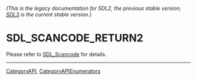 ###### (This is the legacy documentation for SDL2, the previous stable version; [SDL3](https://wiki.libsdl.org/SDL3/) is the current stable version.)
# SDL_SCANCODE_RETURN2

Please refer to [SDL_Scancode](SDL_Scancode) for details.

----
[CategoryAPI](CategoryAPI), [CategoryAPIEnumerators](CategoryAPIEnumerators)


